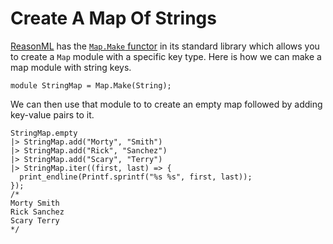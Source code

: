 # Create A Map Of Strings

[ReasonML](https://reasonml.github.io/en) has the [`Map.Make`
functor](https://reasonml.github.io/api/Map.Make.html) in its standard
library which allows you to create a `Map` module with a specific key type.
Here is how we can make a map module with string keys.

```reason
module StringMap = Map.Make(String);
```

We can then use that module to to create an empty map followed by adding
key-value pairs to it.

```reason
StringMap.empty
|> StringMap.add("Morty", "Smith")
|> StringMap.add("Rick", "Sanchez")
|> StringMap.add("Scary", "Terry")
|> StringMap.iter((first, last) => {
  print_endline(Printf.sprintf("%s %s", first, last));
});
/*
Morty Smith
Rick Sanchez
Scary Terry
*/
```
